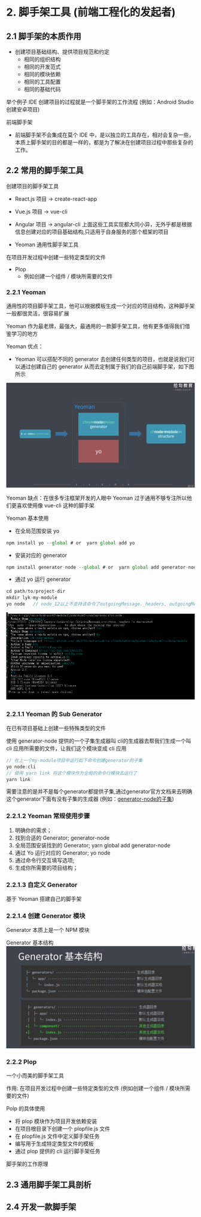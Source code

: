 # 2. 脚手架工具 (前端工程化的发起者)

## 2.1 脚手架的本质作用

- 创建项目基础结构、提供项目规范和约定
  - 相同的组织结构
  - 相同的开发范式
  - 相同的模块依赖
  - 相同的工具配置
  - 相同的基础代码

举个例子
IDE 创建项目的过程就是一个脚手架的工作流程 (例如：Android Studio 创建安卓项目)

前端脚手架

- 前端脚手架不会集成在莫个 IDE 中，是以独立的工具存在，相对会复杂一些，本质上脚手架的目的都是一样的，都是为了解决在创建项目过程中那些复杂的工作。

## 2.2 常用的脚手架工具

创建项目的脚手架工具

- React.js 项目 -> create-react-app
- Vue.js 项目 -> vue-cli
- Angular 项目 -> angular-cli
  上面这些工具实现都大同小异，无外乎都是根据信息创建对应的项目基础结构,只适用于自身服务的那个框架的项目

- Yeoman 通用性脚手架工具

在项目开发过程中创建一些特定类型的文件

- Plop
  - 例如创建一个组件 / 模块所需要的文件

### 2.2.1 Yeoman

通用性的项目脚手架工具，他可以根据模板生成一个对应的项目结构，这种脚手架一般都很灵活，很容易扩展

Yeoman 作为最老牌，最强大，最通用的一款脚手架工具，他有更多值得我们借鉴学习的地方

Yeoman 优点：

- Yeoman 可以搭配不同的 generator 去创建任何类型的项目，也就是说我们可以通过创建自己的 generator 从而去定制属于我们的自己前端脚手架，如下图所示

![avatar](../images/Yeoman01.png)

Yeoman 缺点：在很多专注框架开发的人眼中 Yeoman 过于通用不够专注所以他们更喜欢使用像 vue-cli 这种的脚手架

Yeoman 基本使用

- 在全局范围安装 yo

```js
npm install yo --global # or  yarn global add yo
```

- 安装对应的 generator

```js
npm install generator-node --global # or  yarn global add generator-node
```

- 通过 yo 运行 generator

```js
cd path/to/project-dir
mkdir lyk-my-module
yo node   // node_12以上不支持该命令了outgoingMessage._headers, outgoingMessage._headerNames
```
![avatar](../images/yo-node命令行创建项目.png)


### 2.2.1.1 Yeoman 的 Sub Generator
在已有项目基础上创建一些特殊类型的文件

使用 generator-node 提供的一个子集生成器叫 cli的生成器去帮我们生成一个叫 cli 应用所需要的文件，让我们这个模块变成 cli 应用

``` js
// 在上一个my-module项目中运行如下命令创建generator的子集
yo node:cli
// 使用 yarn link 将这个模块作为全局的命令行模块去运行了
yarn link 
```
需要注意的是并不是每个generator都提供子集,通过generator官方文档来去明确这个generator下面有没有子集的生成器  (例如：[generator-node的子集](https://github.com/yeoman/generator-node))

### 2.2.1.2 Yeoman 常规使用步骤

1. 明确你的需求；
2. 找到合适的 Generator;            generator-node
3. 全局范围安装找到的 Generator;    yarn global add generator-node
4. 通过 Yo 运行对应的 Generator;    yo node
5. 通过命令行交互填写选项;          
6. 生成你所需要的项目结构；

### 2.2.1.3 自定义 Generator

基于 Yeoman 搭建自己的脚手架

### 2.2.1.4 创建 Generator 模块
Generator 本质上是一个 NPM 模块

Generator 基本结构
![avatar](../images/Generator基本结构.png)

### 2.2.2 Plop

一个小而美的脚手架工具

作用: 在项目开发过程中创建一些特定类型的文件 (例如创建一个组件 / 模块所需要的文件)

Polp 的具体使用

- 将 plop 模块作为项目开发依赖安装
- 在项目根目录下创建一个 plopfile.js 文件
- 在 plopfile.js 文件中定义脚手架任务
- 编写用于生成特定类型文件的模板
- 通过 plop 提供的 cli 运行脚手架任务

脚手架的工作原理

## 2.3 通用脚手架工具剖析

## 2.4 开发一款脚手架
